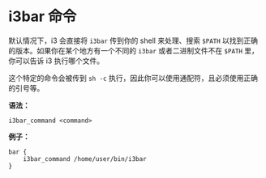 # i3bar 命令

默认情况下，i3 会直接将 `i3bar` 传到你的 shell 来处理、搜索 `$PATH` 以找到正确的版本。如果你在某个地方有一个不同的 `i3bar` 或者二进制文件不在 `$PATH` 里，你可以告诉 i3 执行哪个文件。

这个特定的命令会被传到 `sh -c` 执行，因此你可以使用通配符，且必须使用正确的引号等。

**语法：**

```
i3bar_command <command>
```

**例子：**

```
bar {
    i3bar_command /home/user/bin/i3bar
}
```
